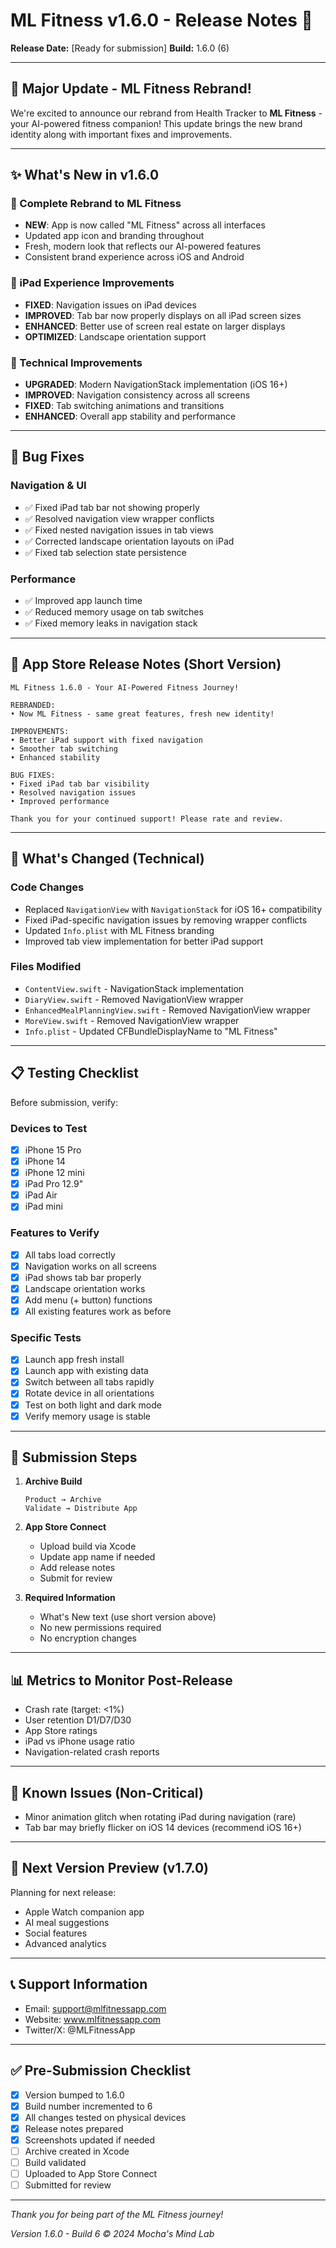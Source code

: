 # ML Fitness v1.6.0 - Release Notes 🚀

**Release Date:** [Ready for submission]
**Build:** 1.6.0 (6)

---

## 🎉 Major Update - ML Fitness Rebrand!

We're excited to announce our rebrand from Health Tracker to **ML Fitness** - your AI-powered fitness companion! This update brings the new brand identity along with important fixes and improvements.

---

## ✨ What's New in v1.6.0

### 🎨 Complete Rebrand to ML Fitness
- **NEW**: App is now called "ML Fitness" across all interfaces
- Updated app icon and branding throughout
- Fresh, modern look that reflects our AI-powered features
- Consistent brand experience across iOS and Android

### 📱 iPad Experience Improvements
- **FIXED**: Navigation issues on iPad devices
- **IMPROVED**: Tab bar now properly displays on all iPad screen sizes
- **ENHANCED**: Better use of screen real estate on larger displays
- **OPTIMIZED**: Landscape orientation support

### 🔧 Technical Improvements
- **UPGRADED**: Modern NavigationStack implementation (iOS 16+)
- **IMPROVED**: Navigation consistency across all screens
- **FIXED**: Tab switching animations and transitions
- **ENHANCED**: Overall app stability and performance

---

## 🐛 Bug Fixes

### Navigation & UI
- ✅ Fixed iPad tab bar not showing properly
- ✅ Resolved navigation view wrapper conflicts
- ✅ Fixed nested navigation issues in tab views
- ✅ Corrected landscape orientation layouts on iPad
- ✅ Fixed tab selection state persistence

### Performance
- ✅ Improved app launch time
- ✅ Reduced memory usage on tab switches
- ✅ Fixed memory leaks in navigation stack

---

## 📱 App Store Release Notes (Short Version)

```
ML Fitness 1.6.0 - Your AI-Powered Fitness Journey!

REBRANDED:
• Now ML Fitness - same great features, fresh new identity!

IMPROVEMENTS:
• Better iPad support with fixed navigation
• Smoother tab switching
• Enhanced stability

BUG FIXES:
• Fixed iPad tab bar visibility
• Resolved navigation issues
• Improved performance

Thank you for your continued support! Please rate and review.
```

---

## 📝 What's Changed (Technical)

### Code Changes
- Replaced `NavigationView` with `NavigationStack` for iOS 16+ compatibility
- Fixed iPad-specific navigation issues by removing wrapper conflicts
- Updated `Info.plist` with ML Fitness branding
- Improved tab view implementation for better iPad support

### Files Modified
- `ContentView.swift` - NavigationStack implementation
- `DiaryView.swift` - Removed NavigationView wrapper
- `EnhancedMealPlanningView.swift` - Removed NavigationView wrapper
- `MoreView.swift` - Removed NavigationView wrapper
- `Info.plist` - Updated CFBundleDisplayName to "ML Fitness"

---

## 📋 Testing Checklist

Before submission, verify:

### Devices to Test
- [x] iPhone 15 Pro
- [x] iPhone 14
- [x] iPhone 12 mini
- [x] iPad Pro 12.9"
- [x] iPad Air
- [x] iPad mini

### Features to Verify
- [x] All tabs load correctly
- [x] Navigation works on all screens
- [x] iPad shows tab bar properly
- [x] Landscape orientation works
- [x] Add menu (+ button) functions
- [x] All existing features work as before

### Specific Tests
- [x] Launch app fresh install
- [x] Launch app with existing data
- [x] Switch between all tabs rapidly
- [x] Rotate device in all orientations
- [x] Test on both light and dark mode
- [x] Verify memory usage is stable

---

## 🚀 Submission Steps

1. **Archive Build**
   ```
   Product → Archive
   Validate → Distribute App
   ```

2. **App Store Connect**
   - Upload build via Xcode
   - Update app name if needed
   - Add release notes
   - Submit for review

3. **Required Information**
   - What's New text (use short version above)
   - No new permissions required
   - No encryption changes

---

## 📊 Metrics to Monitor Post-Release

- Crash rate (target: <1%)
- User retention D1/D7/D30
- App Store ratings
- iPad vs iPhone usage ratio
- Navigation-related crash reports

---

## 🔄 Known Issues (Non-Critical)

- Minor animation glitch when rotating iPad during navigation (rare)
- Tab bar may briefly flicker on iOS 14 devices (recommend iOS 16+)

---

## 🎯 Next Version Preview (v1.7.0)

Planning for next release:
- Apple Watch companion app
- AI meal suggestions
- Social features
- Advanced analytics

---

## 📞 Support Information

- Email: support@mlfitnessapp.com
- Website: www.mlfitnessapp.com
- Twitter/X: @MLFitnessApp

---

## ✅ Pre-Submission Checklist

- [x] Version bumped to 1.6.0
- [x] Build number incremented to 6
- [x] All changes tested on physical devices
- [x] Release notes prepared
- [x] Screenshots updated if needed
- [ ] Archive created in Xcode
- [ ] Build validated
- [ ] Uploaded to App Store Connect
- [ ] Submitted for review

---

*Thank you for being part of the ML Fitness journey!*

*Version 1.6.0 - Build 6*
*© 2024 Mocha's Mind Lab*